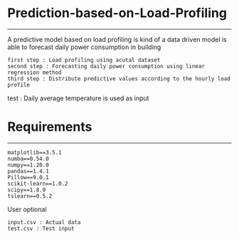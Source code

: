 # Prediction-based-on-Load-Profiling
---------------
A predictive model based on load profiling is kind of a data driven model is able to forecast daily power consumption in building
```
first step : Load profiling using acutal dataset
second step : Forecasting daily power consumption using linear regression method
third step : Distribute predictive values according to the hourly load profile
```
test : Daily average temperature is used as input

# Requirements
---------------
```
matplotlib==3.5.1
numba==0.54.0
numpy==1.20.0
pandas==1.4.1
Pillow==9.0.1
scikit-learn==1.0.2
scipy==1.8.0
tslearn==0.5.2
```
User optional
```
input.csv : Actual data
test.csv : Test input
```
